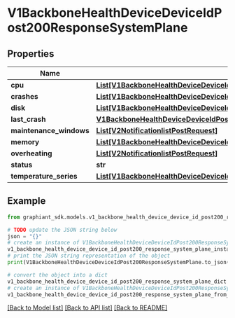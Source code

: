 # V1BackboneHealthDeviceDeviceIdPost200ResponseSystemPlane


## Properties

Name | Type | Description | Notes
------------ | ------------- | ------------- | -------------
**cpu** | [**List[V1BackboneHealthDeviceDeviceIdPost200ResponseControlPlaneControlTransitionsTransitionsInnerTransitionsInner]**](V1BackboneHealthDeviceDeviceIdPost200ResponseControlPlaneControlTransitionsTransitionsInnerTransitionsInner.md) |  | [optional] 
**crashes** | [**List[V1BackboneHealthDeviceDeviceIdPost200ResponseSystemPlaneCrashesInner]**](V1BackboneHealthDeviceDeviceIdPost200ResponseSystemPlaneCrashesInner.md) |  | [optional] 
**disk** | [**List[V1BackboneHealthDeviceDeviceIdPost200ResponseControlPlaneControlTransitionsTransitionsInnerTransitionsInner]**](V1BackboneHealthDeviceDeviceIdPost200ResponseControlPlaneControlTransitionsTransitionsInnerTransitionsInner.md) |  | [optional] 
**last_crash** | [**V1BackboneHealthDeviceDeviceIdPost200ResponseSystemPlaneLastCrash**](V1BackboneHealthDeviceDeviceIdPost200ResponseSystemPlaneLastCrash.md) |  | [optional] 
**maintenance_windows** | [**List[V2NotificationlistPostRequest]**](V2NotificationlistPostRequest.md) |  | [optional] 
**memory** | [**List[V1BackboneHealthDeviceDeviceIdPost200ResponseControlPlaneControlTransitionsTransitionsInnerTransitionsInner]**](V1BackboneHealthDeviceDeviceIdPost200ResponseControlPlaneControlTransitionsTransitionsInnerTransitionsInner.md) |  | [optional] 
**overheating** | [**List[V2NotificationlistPostRequest]**](V2NotificationlistPostRequest.md) |  | [optional] 
**status** | **str** |  | [optional] 
**temperature_series** | [**List[V1BackboneHealthDeviceDeviceIdPost200ResponseControlPlaneControlTransitionsTransitionsInnerTransitionsInner]**](V1BackboneHealthDeviceDeviceIdPost200ResponseControlPlaneControlTransitionsTransitionsInnerTransitionsInner.md) |  | [optional] 

## Example

```python
from graphiant_sdk.models.v1_backbone_health_device_device_id_post200_response_system_plane import V1BackboneHealthDeviceDeviceIdPost200ResponseSystemPlane

# TODO update the JSON string below
json = "{}"
# create an instance of V1BackboneHealthDeviceDeviceIdPost200ResponseSystemPlane from a JSON string
v1_backbone_health_device_device_id_post200_response_system_plane_instance = V1BackboneHealthDeviceDeviceIdPost200ResponseSystemPlane.from_json(json)
# print the JSON string representation of the object
print(V1BackboneHealthDeviceDeviceIdPost200ResponseSystemPlane.to_json())

# convert the object into a dict
v1_backbone_health_device_device_id_post200_response_system_plane_dict = v1_backbone_health_device_device_id_post200_response_system_plane_instance.to_dict()
# create an instance of V1BackboneHealthDeviceDeviceIdPost200ResponseSystemPlane from a dict
v1_backbone_health_device_device_id_post200_response_system_plane_from_dict = V1BackboneHealthDeviceDeviceIdPost200ResponseSystemPlane.from_dict(v1_backbone_health_device_device_id_post200_response_system_plane_dict)
```
[[Back to Model list]](../README.md#documentation-for-models) [[Back to API list]](../README.md#documentation-for-api-endpoints) [[Back to README]](../README.md)


